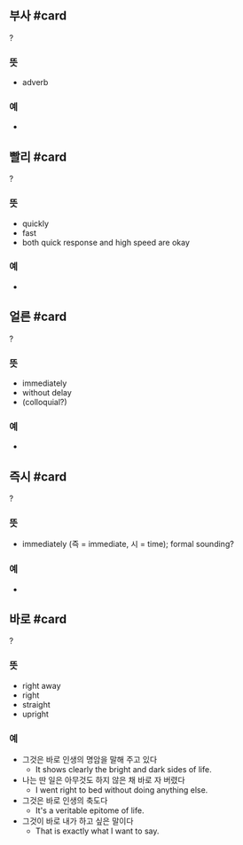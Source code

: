 ## 부사 #card
?
### 뜻
- adverb
### 예
-
<!--SR:!2024-12-14,4,190-->

## 빨리 #card
?
### 뜻
- quickly
- fast
- both quick response and high speed are okay
### 예
-
<!--SR:!2024-12-23,15,246-->

## 얼른 #card
?
### 뜻
- immediately
- without delay
- (colloquial?)
### 예
-
<!--SR:!2024-12-05,5,245-->

## 즉시 #card
?
### 뜻
- immediately (즉 = immediate, 시 = time); formal sounding?
### 예
-
<!--SR:!2024-12-06,6,246-->

## 바로 #card
?
### 뜻
- right away
- right
- straight
- upright
### 예
- 그것은 바로 인생의 명암을 말해 주고 있다
	- It shows clearly the bright and dark sides of life.
- 나는 딴 일은 아무것도 하지 않은 채 바로 자 버렸다
	- I went right to bed without doing anything else.
- 그것은 바로 인생의 축도다
	- It's a veritable epitome of life.
- 그것이 바로 내가 하고 싶은 말이다
	- That is exactly what I want to say.
<!--SR:!2024-12-11,1,225-->

